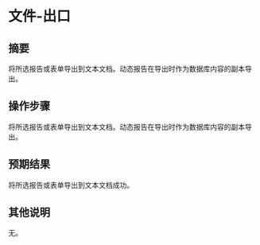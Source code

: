 # 文件-出口

## 摘要

将所选报告或表单导出到文本文档。动态报告在导出时作为数据库内容的副本导出。

## 操作步骤

将所选报告或表单导出到文本文档。动态报告在导出时作为数据库内容的副本导出。

## 预期结果

将所选报告或表单导出到文本文档成功。

## 其他说明

无。
